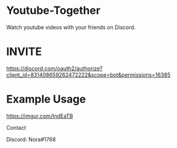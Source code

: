 # Youtube-Together

Watch youtube videos with your friends on Discord.

# INVITE

https://discord.com/oauth2/authorize?client_id=831408659262472222&scope=bot&permissions=16385

# Example Usage

https://imgur.com/IndEaTB

Contact

Discord: Nora#1768

